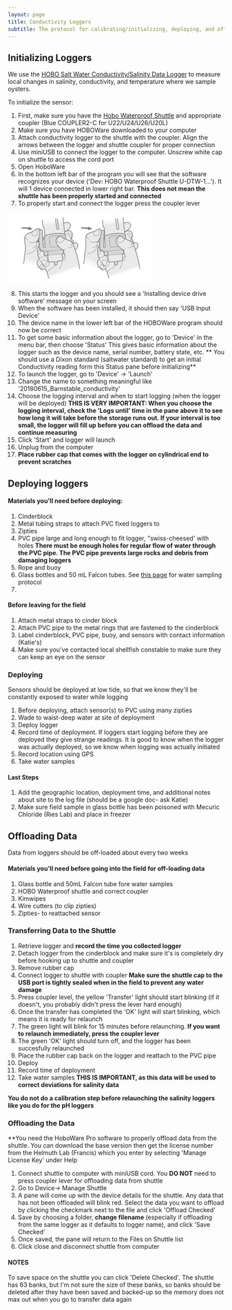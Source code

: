 ```yaml
---
layout: page
title: Conductivity Loggers
subtitle: The protocol for calibrating/initializing, deploying, and offloading Data for conductivity loggers
---
```


## Initializing Loggers
We use the [HOBO Salt Water Conductivity/Salinity Data Logger](http://www.onsetcomp.com/products/data-loggers/u24-002-c) to measure local changes in salinity, conductivity, and temperature where we sample oysters.

To initialize the sensor:
1. First, make sure you have the [Hobo Waterproof Shuttle](http://www.onsetcomp.com/products/communications/u-dtw-1) and appropriate coupler (Blue COUPLER2-C for U22/U24/U26/U20L) 
2. Make sure you have HOBOWare downloaded to your computer
3. Attach conductivity logger to the shuttle with the coupler. Align the arrows between the logger and shuttle coupler for proper connection
4. Use miniUSB to connect the logger to the computer. Unscrew white cap on shuttle to access the cord port
5. Open HoboWare
6. In the bottom left bar of the program you will see that the software recognizes your device (\'Dev: HOBO Waterproof Shuttle U-DTW-1...\'). It will 1 device connected in lower right bar.  **This does not mean the shuttle has been properly started and connected**
7. To properly start and connect the logger press the coupler lever

![""](/img/couplerlever.jpg)

8. This starts the logger and you should see a \'Installing device drive software\' message on your screen
9. When the software has been installed, it should then say \'USB Input Device\'
10. The device name in the lower left bar of the HOBOWare program should now be correct 
11. To get some basic information about the logger, go to \'Device\' in the menu bar, then choose \'Status\'
This gives basic information about the logger such as the device name, serial number, battery state, etc.
** You should use a Dixon standard (saltwater standard) to get an initial Conductivity reading form this Status pane before initializing**
12. To launch the logger, go to \'Device\' -> \'Launch\'
13. Change the name to something meaningful like \'20180615_Barnstable_conductivity\'
14. Choose the logging interval and when to start logging (when the logger will be deployed)
**THIS IS VERY IMPORTANT: When you choose the logging interval, check the \'Logs until\' time in the pane above it to see how long it will take before the storage runs out. If your interval is too small, the logger will fill up before you can offload the data and continue measuring**
15. Click \'Start\' and logger will launch
16. Unplug from the computer
17. **Place rubber cap that comes with the logger on cylindrical end to prevent scratches**

## Deploying loggers

#### Materials you'll need before deploying:
1. Cinderblock
2. Metal tubing straps to attach PVC fixed loggers to
3. Zipties
4. PVC pipe large and long enough to fit logger, \"swiss-cheesed\' with holes
**There must be enough holes for regular flow of water through the PVC pipe. The PVC pipe prevents large rocks and debris from damaging loggers**
5. Rope and buoy
6. Glass bottles and 50 mL Falcon tubes. See [this page](https://bmford11.github.io/lotterhoslabprotocols/watersampling/) for water sampling protocol
7. 

#### Before leaving for the field
1. Attach metal straps to cinder block
2. Attach PVC pipe to the metal rings that are fastened to the cinderblock
3. Label cinderblock, PVC pipe, buoy, and sensors with contact information (Katie's)
4. Make sure you've contacted local shellfish constable to make sure they can keep an eye on the sensor

### Deploying
Sensors should be deployed at low tide, so that we know they'll be constantly exposed to water while logging
1. Before deploying, attach sensor(s) to PVC using many zipties
2. Wade to waist-deep water at site of deployment
3. Deploy logger
4. Record time of deployment. If loggers start logging before they are deployed they give strange readings. It is good to know when the logger was actually deployed, so we know when logging was actually initiated
5. Record location using GPS
6. Take water samples

#### Last Steps
1. Add the geographic location, deployment time, and additional notes about site to the log file (should be a google doc- ask Katie)
2. Make sure field sample in glass bottle has been poisoned with Mecuric Chloride (Ries Lab) and place in freezer

## Offloading Data
Data from loggers should be off-loaded about every two weeks

#### Materials you'll need before going into the field for off-loading data
1. Glass bottle and 50mL Falcon tube fore water samples
2. HOBO Waterproof shuttle and correct coupler
3. Kimwipes
4. Wire cutters (to clip zipties)
5. Zipties- to reattached sensor

### Transferring Data to the Shuttle
1. Retrieve logger and **record the time you collected logger**
2. Detach logger from the cinderblock and make sure it's is completely dry before hooking up to shuttle and coupler
3. Remove rubber cap
4. Connect logger to shuttle with coupler
**Make sure the shuttle cap to the USB port is tightly sealed when in the field to prevent any water damage**
5. Press coupler level, the yellow \'Transfer\' light should start blinking (if it doesn't, you probably didn't press the lever hard enough)
6. Once the transfer has completed the \'OK\' light will start blinking, which means it is ready for relaunch
7. The green light will blink for 15 minutes before relaunching. **If you want to relaunch immediately, press the coupler lever**
8. The green \'OK\' light should turn off, and the logger has been succesfully relaunched
9. Place the rubber cap back on the logger and reattach to the PVC pipe
10. Deploy
11. Record time of deployment
12. Take water samples **THIS IS IMPORTANT, as this data will be used to correct deviations for salinity data**

**You do not do a calibration step before relaunching the salinity loggers like you do for the pH loggers**

### Offloading the Data
**You need the HoboWare Pro software to properly offload data from the shuttle. You can download the base version then get the license number from the Helmuth Lab (Francis) which you enter by selecting \'Manage License Key\' under Help
1. Connect shuttle to computer with miniUSB cord. You **DO NOT** need to press coupler lever for offloading data from shuttle
2. Go to Device-> Manage Shuttle
3. A pane will come up with the device details for the shuttle. Any data that has not been offloaded will blink red. Select the data you want to offload by clicking the checkmark next to the file and click \'Offload Checked\'
4. Save by choosing a folder, **change filename** (especially if offloading from the same logger as it defaults to logger name), and click \'Save Checked\'
5. Once saved, the pane will return to the Files on Shuttle list
6. Click close and disconnect shuttle from computer

#### NOTES
To save space on the shuttle you can click \'Delete Checked\'. The shuttle has 63 banks, but I'm not sure the size of these banks, so banks should be deleted after they have been saved and backed-up so the memory does not max out when you go to transfer data again
